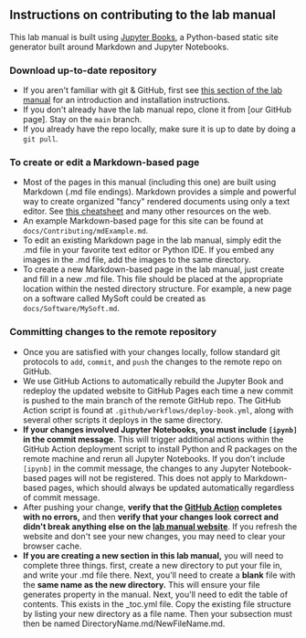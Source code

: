 ## Instructions on contributing to the lab manual

This lab manual is built using [Jupyter Books](https://jupyterbook.org/en/stable/intro.html), a Python-based static site
generator built around Markdown and Jupyter Notebooks.

### Download up-to-date repository
- If you aren't familiar with git & GitHub, first see [this section of the lab manual](https://github.com/HadjimichaelResearchGroup/HadjimichaelResearchGroup.github.io/blob/main/docs/Training/GitAndGithub.md) for an introduction and installation instructions.
- If you don't already have the lab manual repo, clone it from [our GitHub page]. Stay on the ``main`` branch.
- If you already have the repo locally, make sure it is up to date by doing a ``git pull``.

### To create or edit a Markdown-based page
- Most of the pages in this manual (including this one) are built using Markdown (.md file endings). Markdown provides a simple and powerful way to create organized "fancy" rendered documents using only a text editor. See [this cheatsheet](https://github.com/adam-p/markdown-here/wiki/Markdown-Cheatsheet) and many other resources on the web.
- An example Markdown-based page for this site can be found at ``docs/Contributing/mdExample.md``.
- To edit an existing Markdown page in the lab manual, simply edit the .md file in your favorite text editor or Python IDE. If you embed any images in the .md file, add the images to the same directory.
- To create a new Markdown-based page in the lab manual, just create and fill in a new .md file. This file should be placed at the appropriate location within the nested directory structure. For example, a new page on a software called MySoft could be created as ``docs/Software/MySoft.md``.


### Committing changes to the remote repository
- Once you are satisfied with your changes locally, follow standard git protocols to ``add``, ``commit``, and ``push`` the changes to the remote repo on GitHub. 
- We use GitHub Actions to automatically rebuild the Jupyter Book and redeploy the updated website to GitHub Pages each time a new commit is pushed to the main branch of the remote GitHub repo. The GitHub Action script is found at ``.github/workflows/deploy-book.yml``, along with several other scripts it deploys in the same directory.
- **If your changes involved Jupyter Notebooks, you must include ``[ipynb]`` in the commit message**. This will trigger additional actions within the GitHub Action deployment script to install Python and R packages on the remote machine and rerun all Jupyter Notebooks. If you don't include ``[ipynb]`` in the commit message, the changes to any Jupyter Notebook-based pages will not be registered. This does not apply to Markdown-based pages, which should always be updated automatically regardless of commit message.
- After pushing your change, **verify that the [GitHub Action](https://github.com/HadjimichaelResearchGroup/HadjimichaelResearchGroup.github.io/actions) completes with no errors,** and then **verify that your changes look correct and didn't break anything else on the [lab manual website](https://HadjimichaelResearchGroup.github.io/intro.html)**. If you refresh the website and don't see your new changes, you may need to clear your browser cache.
- **If you are creating a new section in this lab manual,** you will need to complete three things. first, create a new directory to put your file in, and write your .md file there. Next, you'll need to create a **blank** file with the **same name as the new directory.** This will ensure your file generates property in the manual. Next, you'll need to edit the table of contents. This exists in the _toc.yml file. Copy the existing file structure by listing your new directory as a file name. Then your subsection must then be named DirectoryName.md/NewFileName.md.

